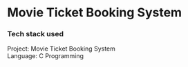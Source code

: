 # Movie Ticket Booking System


### Tech stack used
Project: Movie Ticket Booking System \
Language: C Programming
